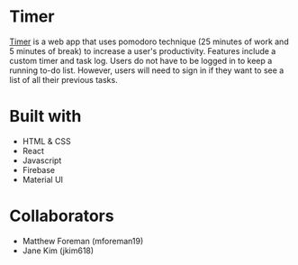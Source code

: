 # Timer
[Timer](https://tomato-time-launch.herokuapp.com/) is a web app that uses pomodoro technique (25 minutes of work and 5 minutes of break) to increase a user's productivity. Features include a custom timer and task log. Users do not have to be logged in to keep a running to-do list. However, users will need to sign in if they want to see a list of all their previous tasks.

# Built with
* HTML & CSS
* React
* Javascript
* Firebase
* Material UI

# Collaborators
* Matthew Foreman (mforeman19)
* Jane Kim (jkim618)
